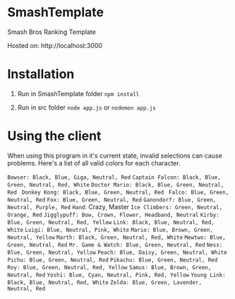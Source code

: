 # SmashTemplate
Smash Bros Ranking Template

Hosted on: http://localhost:3000
# Installation
1. Run in SmashTemplate folder
`npm install`

2. Run in src folder
`node app.js`
or
`nodemon app.js`

# Using the client
When using this program in it's current state, invalid selections can cause problems. Here's a list of all valid colors for each character.

`Bowser: Black, Blue, Giga, Neutral, Red`
`Captain Falcon: Black, Blue, Green, Neutral, Red, White`
`Doctor Mario: Black, Blue, Green, Neutral, Red `
`Donkey Kong: Black, Blue, Green, Neutral, Red `
`Falco: Blue, Green, Neutral, Red`
`Fox: Blue, Green, Neutral, Red`
`Ganondorf: Blue, Green, Neutral, Purple, Red`
`Hand`: Crazy, Master
`Ice Climbers: Green, Neutral, Orange, Red`
`Jigglypuff: Bow, Crown, Flower, Headband, Neutral`
`Kirby: Blue, Green, Neutral, Red, Yellow`
`Link: Black, Blue, Neutral, Red, White`
`Luigi: Blue, Neutral, Pink, White`
`Mario: Blue, Brown, Green, Neutral, Yellow`
`Marth: Black, Green, Neutral, Red, White`
`Mewtwo: Blue, Green, Neutral, Red`
`Mr. Game & Watch: Blue, Green, Neutral, Red`
`Ness: Blue, Green, Neutral, Yellow`
`Peach: Blue, Daisy, Green, Neutral, White`
`Pichu: Blue, Green, Neutral, Red`
`Pikachu: Blue, Green, Neutral, Red`
`Roy: Blue, Green, Neutral, Red, Yellow`
`Samus: Blue, Brown, Green, Neutral, Red`
`Yoshi: Blue, Cyan, Neutral, Pink, Red, Yellow`
`Young Link: Black, Blue, Neutral, Red, White`
`Zelda: Blue, Green, Lavender, Neutral, Red`